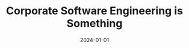 ---
title: Corporate Software Engineering is Something
date: 2024-01-01
tags: [cisco meraki]
excerpt: Reflections from a boy with wide eyes and an open heart spending 2.5 years working full time for one of the largest tech companies in the world. It was after this time that I decided to leave society, learn the ways of Shaolin monks, and travel.
draft: true
---